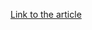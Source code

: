 [Link to the article](https://thehackernews.com/2024/11/how-ai-is-transforming-iam-and-identity.html)
